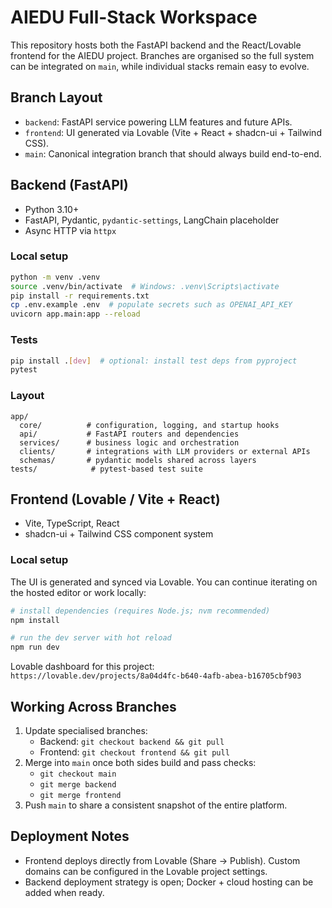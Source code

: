 # AIEDU Full-Stack Workspace

This repository hosts both the FastAPI backend and the React/Lovable frontend for the AIEDU project. Branches are organised so the full system can be integrated on `main`, while individual stacks remain easy to evolve.

## Branch Layout

- `backend`: FastAPI service powering LLM features and future APIs.
- `frontend`: UI generated via Lovable (Vite + React + shadcn-ui + Tailwind CSS).
- `main`: Canonical integration branch that should always build end-to-end.

## Backend (FastAPI)

- Python 3.10+
- FastAPI, Pydantic, `pydantic-settings`, LangChain placeholder
- Async HTTP via `httpx`

### Local setup

```bash
python -m venv .venv
source .venv/bin/activate  # Windows: .venv\Scripts\activate
pip install -r requirements.txt
cp .env.example .env  # populate secrets such as OPENAI_API_KEY
uvicorn app.main:app --reload
```

### Tests

```bash
pip install .[dev]  # optional: install test deps from pyproject
pytest
```

### Layout

```
app/
  core/          # configuration, logging, and startup hooks
  api/           # FastAPI routers and dependencies
  services/      # business logic and orchestration
  clients/       # integrations with LLM providers or external APIs
  schemas/       # pydantic models shared across layers
tests/            # pytest-based test suite
```

## Frontend (Lovable / Vite + React)

- Vite, TypeScript, React
- shadcn-ui + Tailwind CSS component system

### Local setup

The UI is generated and synced via Lovable. You can continue iterating on the hosted editor or work locally:

```bash
# install dependencies (requires Node.js; nvm recommended)
npm install

# run the dev server with hot reload
npm run dev
```

Lovable dashboard for this project: `https://lovable.dev/projects/8a04d4fc-b640-4afb-abea-b16705cbf903`

## Working Across Branches

1. Update specialised branches:
   - Backend: `git checkout backend && git pull`
   - Frontend: `git checkout frontend && git pull`
2. Merge into `main` once both sides build and pass checks:
   - `git checkout main`
   - `git merge backend`
   - `git merge frontend`
3. Push `main` to share a consistent snapshot of the entire platform.

## Deployment Notes

- Frontend deploys directly from Lovable (Share → Publish). Custom domains can be configured in the Lovable project settings.
- Backend deployment strategy is open; Docker + cloud hosting can be added when ready.
